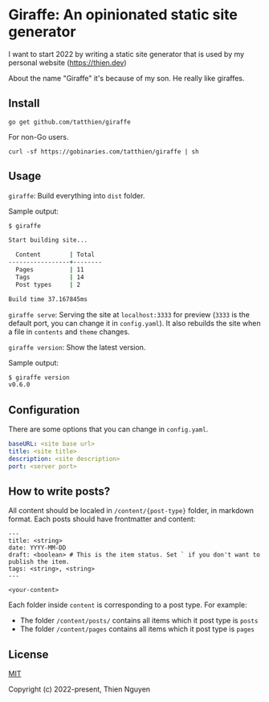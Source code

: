 # Giraffe: An opinionated static site generator

I want to start 2022 by writing a static site generator that is used by my personal website (https://thien.dev)

About the name "Giraffe" it's because of my son. He really like giraffes.

## Install

```
go get github.com/tatthien/giraffe
```

For non-Go users.

```
curl -sf https://gobinaries.com/tatthien/giraffe | sh
```

## Usage

`giraffe`: Build everything into `dist` folder.

Sample output:

```bash
$ giraffe

Start building site...

  Content        | Total
-----------------+--------
  Pages          | 11
  Tags           | 14
  Post types     | 2

Build time 37.167845ms
```

`giraffe serve`: Serving the site at `localhost:3333` for preview (`3333` is the default port, you can change it in `config.yaml`). It also rebuilds the site when a file in `contents` and `theme` changes.

`giraffe version`: Show the latest version.

Sample output:

```bash
$ giraffe version
v0.6.0
```

## Configuration

There are some options that you can change in `config.yaml`.

```yaml
baseURL: <site base url>
title: <site title>
description: <site description>
port: <server port>
```

## How to write posts?

All content should be localed in `/content/{post-type}` folder, in markdown format. Each posts should have frontmatter and content:

```
---
title: <string>
date: YYYY-MM-DD
draft: <boolean> # This is the item status. Set ` if you don't want to publish the item.
tags: <string>, <string>
---

<your-content>
```

Each folder inside `content` is corresponding to a post type. For example:

- The folder `/content/posts/` contains all items which it post type is `posts`
- The folder `/content/pages` contains all items which it post type is `pages`
## License

[MIT](https://opensource.org/licenses/MIT)

Copyright (c) 2022-present, Thien Nguyen
